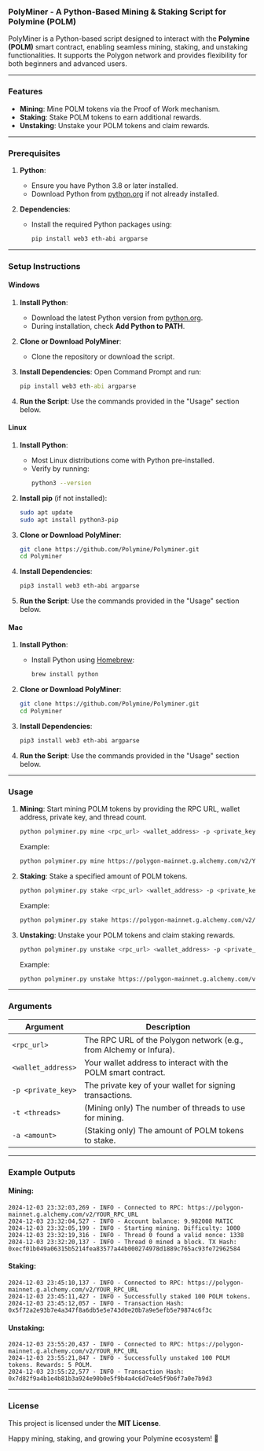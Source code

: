 ### PolyMiner - A Python-Based Mining & Staking Script for Polymine (POLM)

PolyMiner is a Python-based script designed to interact with the **Polymine (POLM)** smart contract, enabling seamless mining, staking, and unstaking functionalities. It supports the Polygon network and provides flexibility for both beginners and advanced users.

---

### Features
- **Mining**: Mine POLM tokens via the Proof of Work mechanism.
- **Staking**: Stake POLM tokens to earn additional rewards.
- **Unstaking**: Unstake your POLM tokens and claim rewards.

---

### Prerequisites

1. **Python**:
   - Ensure you have Python 3.8 or later installed.
   - Download Python from [python.org](https://www.python.org/) if not already installed.

2. **Dependencies**:
   - Install the required Python packages using:
     ```bash
     pip install web3 eth-abi argparse
     ```

---

### Setup Instructions

#### Windows

1. **Install Python**:
   - Download the latest Python version from [python.org](https://www.python.org/).
   - During installation, check **Add Python to PATH**.

2. **Clone or Download PolyMiner**:
   - Clone the repository or download the script.

3. **Install Dependencies**:
   Open Command Prompt and run:
   ```cmd
   pip install web3 eth-abi argparse
   ```

4. **Run the Script**:
   Use the commands provided in the "Usage" section below.

#### Linux

1. **Install Python**:
   - Most Linux distributions come with Python pre-installed.
   - Verify by running:
     ```bash
     python3 --version
     ```

2. **Install pip** (if not installed):
   ```bash
   sudo apt update
   sudo apt install python3-pip
   ```

3. **Clone or Download PolyMiner**:
   ```bash
   git clone https://github.com/Polymine/Polyminer.git
   cd Polyminer
   ```

4. **Install Dependencies**:
   ```bash
   pip3 install web3 eth-abi argparse
   ```

5. **Run the Script**:
   Use the commands provided in the "Usage" section below.

#### Mac

1. **Install Python**:
   - Install Python using [Homebrew](https://brew.sh/):
     ```bash
     brew install python
     ```

2. **Clone or Download PolyMiner**:
   ```bash
   git clone https://github.com/Polymine/Polyminer.git
   cd Polyminer
   ```

3. **Install Dependencies**:
   ```bash
   pip3 install web3 eth-abi argparse
   ```

4. **Run the Script**:
   Use the commands provided in the "Usage" section below.

---

### Usage

1. **Mining**:
   Start mining POLM tokens by providing the RPC URL, wallet address, private key, and thread count.

   ```bash
   python polyminer.py mine <rpc_url> <wallet_address> -p <private_key> -t <threads>
   ```

   Example:
   ```bash
   python polyminer.py mine https://polygon-mainnet.g.alchemy.com/v2/YOUR_RPC_URL 0xYourWalletAddress -p YourPrivateKey -t 4
   ```

2. **Staking**:
   Stake a specified amount of POLM tokens.

   ```bash
   python polyminer.py stake <rpc_url> <wallet_address> -p <private_key> -a <amount>
   ```

   Example:
   ```bash
   python polyminer.py stake https://polygon-mainnet.g.alchemy.com/v2/YOUR_RPC_URL 0xYourWalletAddress -p YourPrivateKey -a 100
   ```

3. **Unstaking**:
   Unstake your POLM tokens and claim staking rewards.

   ```bash
   python polyminer.py unstake <rpc_url> <wallet_address> -p <private_key>
   ```

   Example:
   ```bash
   python polyminer.py unstake https://polygon-mainnet.g.alchemy.com/v2/YOUR_RPC_URL 0xYourWalletAddress -p YourPrivateKey
   ```

---

### Arguments

| Argument         | Description                                                                 |
|------------------|-----------------------------------------------------------------------------|
| `<rpc_url>`      | The RPC URL of the Polygon network (e.g., from Alchemy or Infura).          |
| `<wallet_address>` | Your wallet address to interact with the POLM smart contract.              |
| `-p <private_key>` | The private key of your wallet for signing transactions.                   |
| `-t <threads>`    | (Mining only) The number of threads to use for mining.                     |
| `-a <amount>`     | (Staking only) The amount of POLM tokens to stake.                         |

---

### Example Outputs

#### Mining:
```plaintext
2024-12-03 23:32:03,269 - INFO - Connected to RPC: https://polygon-mainnet.g.alchemy.com/v2/YOUR_RPC_URL
2024-12-03 23:32:04,527 - INFO - Account balance: 9.982008 MATIC
2024-12-03 23:32:05,199 - INFO - Starting mining. Difficulty: 1000
2024-12-03 23:32:19,316 - INFO - Thread 0 found a valid nonce: 1338
2024-12-03 23:32:20,137 - INFO - Thread 0 mined a block. TX Hash: 0xecf01b049a06315b5214fea83577a44b000274978d1889c765ac93fe72962584
```

#### Staking:
```plaintext
2024-12-03 23:45:10,137 - INFO - Connected to RPC: https://polygon-mainnet.g.alchemy.com/v2/YOUR_RPC_URL
2024-12-03 23:45:11,427 - INFO - Successfully staked 100 POLM tokens.
2024-12-03 23:45:12,057 - INFO - Transaction Hash: 0x5f72a2e93b7e4a347f8a6db5e5e743d0e20b7a9e5efb5e79874c6f3c
```

#### Unstaking:
```plaintext
2024-12-03 23:55:20,437 - INFO - Connected to RPC: https://polygon-mainnet.g.alchemy.com/v2/YOUR_RPC_URL
2024-12-03 23:55:21,847 - INFO - Successfully unstaked 100 POLM tokens. Rewards: 5 POLM.
2024-12-03 23:55:22,577 - INFO - Transaction Hash: 0x7d82f9a4b1e4b81b3a924e90b0e5f9b4a4c6d7e4e5f9b6f7a0e7b9d3
```

---

### License
This project is licensed under the **MIT License**.

Happy mining, staking, and growing your Polymine ecosystem! 🚀
